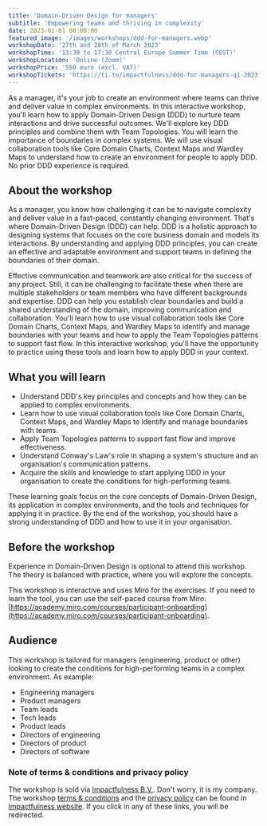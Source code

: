 ```yaml
---
title: 'Domain-Driven Design for managers'
subtitle: 'Empowering teams and thriving in complexity'
date: 2023-01-01 00:00:00
featured_image: '/images/workshops/ddd-for-managers.webp'
workshopDate: '27th and 28th of March 2023'
workshopTime: '13:30 to 17:30 Central Europe Summer Time (CEST)'
workshopLocation: 'Online (Zoom)'
workshopPrice: '550 euro (excl. VAT)'
workshopTickets: 'https://ti.to/impactfulness/ddd-for-managers-q1-2023'
---
```


As a manager, it's your job to create an environment where teams can thrive and deliver value in complex environments. In this interactive workshop, you'll learn how to apply Domain-Driven Design (DDD) to nurture team interactions and drive successful outcomes. We'll explore key DDD principles and combine them with Team Topologies. You will learn the importance of boundaries in complex systems. We will use visual collaboration tools like Core Domain Charts, Context Maps and Wardley Maps to understand how to create an environment for people to apply DDD. No prior DDD experience is required.

## About the workshop
As a manager, you know how challenging it can be to navigate complexity and deliver value in a fast-paced, constantly changing environment. That's where Domain-Driven Design (DDD) can help. DDD is a holistic approach to designing systems that focuses on the core business domain and models its interactions. By understanding and applying DDD principles, you can create an effective and adaptable environment and support teams in defining the boundaries of their domain.

Effective communication and teamwork are also critical for the success of any project. Still, it can be challenging to facilitate these when there are multiple stakeholders or team members who have different backgrounds and expertise. DDD can help you establish clear boundaries and build a shared understanding of the domain, improving communication and collaboration. You'll learn how to use visual collaboration tools like Core Domain Charts, Context Maps, and Wardley Maps to identify and manage boundaries with your teams and how to apply the Team Topologies patterns to support fast flow. In this interactive workshop, you'll have the opportunity to practice using these tools and learn how to apply DDD in your context.

## What you will learn
- Understand DDD's key principles and concepts and how they can be applied to complex environments.
- Learn how to use visual collaboration tools like Core Domain Charts, Context Maps, and Wardley Maps to identify and manage boundaries with teams.
- Apply Team Topologies patterns to support fast flow and improve effectiveness.
- Understand Conway's Law's role in shaping a system's structure and an organisation's communication patterns.
- Acquire the skills and knowledge to start applying DDD in your organisation to create the conditions for high-performing teams.

These learning goals focus on the core concepts of Domain-Driven Design, its application in complex environments, and the tools and techniques for applying it in practice. By the end of the workshop, you should have a strong understanding of DDD and how to use it in your organisation.

## Before the workshop
Experience in Domain-Driven Design is optional to attend this workshop. The theory is balanced with practice, where you will explore the concepts. 

This workshop is interactive and uses Miro for the exercises. If you need to learn the tool, you can use the self-paced course from Miro: [https://academy.miro.com/courses/participant-onboarding](https://academy.miro.com/courses/participant-onboarding). 

## Audience
This workshop is tailored for managers (engineering, product or other) looking to create the conditions for high-performing teams in a complex environment. As example:
- Engineering managers
- Product managers
- Team leads
- Tech leads
- Product leads
- Directors of engineering
- Directors of product
- Directors of software

### Note of terms & conditions and privacy policy
The workshop is sold via [Impactfulness B.V.](https://www.impactfulness.nl). Don't worry, it is my company. The workshop [terms & conditions](https://www.impactfulness.nl/terms) and the [privacy policy](https://www.impactfulness.nl/privacy) can be found in [Impactfulness website](https://www.impactfulness.nl). If you click in any of these links, you will be redirected.